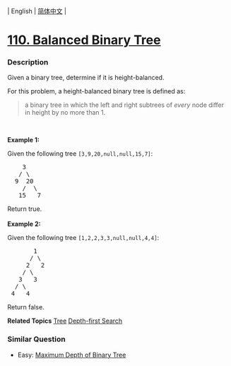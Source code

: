| English | [简体中文](README.md) |

# [110. Balanced Binary Tree](https://leetcode-cn.com/problems/balanced-binary-tree)
 ### Description
<p>Given a binary tree, determine if it is height-balanced.</p>

<p>For this problem, a height-balanced binary tree is defined as:</p>

<blockquote>
<p>a binary tree in which the left and right subtrees of <em>every</em> node differ in height by no more than 1.</p>
</blockquote>

<p>&nbsp;</p>

<p><strong>Example 1:</strong></p>

<p>Given the following tree <code>[3,9,20,null,null,15,7]</code>:</p>

<pre>
    3
   / \
  9  20
    /  \
   15   7</pre>

<p>Return true.<br />
<br />
<strong>Example 2:</strong></p>

<p>Given the following tree <code>[1,2,2,3,3,null,null,4,4]</code>:</p>

<pre>
       1
      / \
     2   2
    / \
   3   3
  / \
 4   4
</pre>

<p>Return false.</p>

**Related Topics**  [Tree](https://leetcode-cn.com/tag/tree) [Depth-first Search](https://leetcode-cn.com/tag/depth-first-search) 

### Similar Question
 - Easy:	[Maximum Depth of Binary Tree](https://leetcode-cn.com/problems/maximum-depth-of-binary-tree) 
